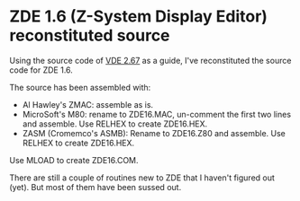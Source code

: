 # ZDE 1.6 (Z-System Display Editor) reconstituted source

Using the source code of [VDE
2.67](http://www.classiccmp.org/cpmarchives/cpm/Software/WalnutCD/enterprs/cpm/utils/s/vde267sc.lbr)
as a guide, I've reconstituted the source code for ZDE 1.6.

The source has been assembled with:

* Al Hawley's ZMAC: assemble as is.
* MicroSoft's M80: rename to ZDE16.MAC, un-comment the first two lines
  and assemble. Use RELHEX to create ZDE16.HEX.
* ZASM (Cromemco's ASMB): Rename to ZDE16.Z80 and assemble. Use RELHEX
to create ZDE16.HEX.

Use MLOAD to create ZDE16.COM.

There are still a couple of routines new to ZDE that I haven't figured
out (yet). But most of them have been sussed out.
